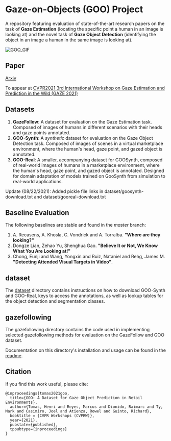 # Gaze-on-Objects (GOO) Project
A repository featuring evaluation of state-of-the-art research papers on the task of **Gaze Estimation** (locating the specific point a human in an image is looking at) and the novel task of **Gaze Object Detection** (identifying the object in an image a human in the same image is looking at).

![GOO_GIF](./tools/GOO_GIF.gif)

## Paper

[Arxiv](https://arxiv.org/abs/2105.10793)

To appear at [CVPR2021 3rd International Workshop on Gaze Estimation and Prediction in the Wild (GAZE 2021)](https://gazeworkshop.github.io/2021/)

## Datasets

1. **GazeFollow**: A dataset for evaluation on the Gaze Estimation task. Composed of images of humans in different scenarios with their heads and gaze points annotated.
2. **GOO-Synth**: A *synthetic* dataset for evaluation on the Gaze Object Detection task. Composed of images of scenes in a virtual marketplace environment, where the human's head, gaze point, and gazed object is annotated. 
3. **GOO-Real**: A smaller, accompanying dataset for GOOSynth, composed of real-world images of humans in a marketplace environment, where the human's head, gaze point, and gazed object is annotated. Designed for domain adaptation of models trained on GooSynth from simulation to real-world applications.

Update (08/22/2021): Added pickle file links in dataset/goosynth-download.txt and dataset/gooreal-download.txt

## Baseline Evaluation

The following baselines are stable and found in the *master* branch:

1. A. Recasens, A. Khosla, C. Vondrick and A. Torralba. **"Where are they looking?"** 
2. Dongze Lian, Zehao Yu, Shenghua Gao. **"Believe It or Not, We Know What You Are Looking at!"**
3. Chong, Eunji and Wang, Yongxin and Ruiz, Nataniel and Rehg, James M. **"Detecting Attended Visual Targets in Video"**.

## dataset
The [dataset](./dataset/) directory contains instructions on how to download GOO-Synth and GOO-Real, keys to access the annotations, as well as lookup tables for the object detection and segmentation classes.
    
## gazefollowing

The gazefollowing directory contains the code used in implementing selected gazefollowing methods for evaluation on the GazeFollow and GOO dataset.

Documentation on this directory's installation and usage can be found in the [readme](https://github.com/upeee/GazeOnObjects/blob/master/gazefollowing/README.md).

## Citation
If you find this work useful, please cite:

```
@inproceedings{tomas2021goo,
  title={GOO: A Dataset for Gaze Object Prediction in Retail Environments},
  author={Tomas, Henri and Reyes, Marcus and Dionido, Raimarc and Ty, Mark and Casimiro, Joel and Atienza, Rowel and Guinto, Richard},
  booktitle = {CVPR Workshops (CVPRW)},
  year={2021},
  pubstate={published},
  tppubtype={inproceedings}
}
```

